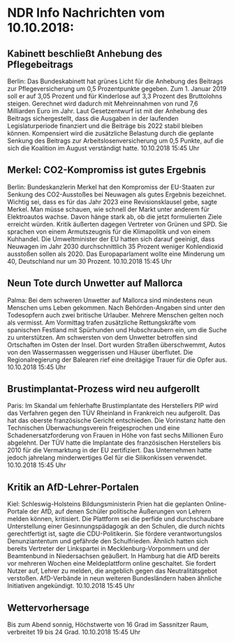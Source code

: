 # NDR Info Nachrichten vom 10.10.2018:


## Kabinett beschließt Anhebung des Pflegebeitrags
Berlin: Das Bundeskabinett hat grünes Licht für die Anhebung des Beitrags zur Pflegeversicherung um 0,5 Prozentpunkte gegeben. Zum 1. Januar 2019 soll er auf 3,05 Prozent und für Kinderlose auf 3,3 Prozent des Bruttolohns steigen. Gerechnet wird dadurch mit Mehreinnahmen von rund 7,6 Milliarden Euro im Jahr. Laut Gesetzentwurf ist mit der Anhebung des Beitrags sichergestellt, dass die Ausgaben in der laufenden Legislaturperiode finanziert und die Beiträge bis 2022 stabil bleiben können. Kompensiert wird die zusätzliche Belastung durch die geplante Senkung des Beitrags zur Arbeitslosenversicherung um 0,5 Punkte, auf die sich die Koalition im August verständigt hatte. 10.10.2018 15:45 Uhr 

## Merkel: CO2-Kompromiss ist gutes Ergebnis
Berlin:     Bundeskanzlerin Merkel hat den Kompromiss der EU-Staaten zur Senkung des CO2-Ausstoßes bei Neuwagen als gutes Ergebnis bezeichnet. Wichtig sei, dass es für das Jahr 2023 eine Revisionsklausel gebe, sagte Merkel. Man müsse schauen, wie schnell der Markt unter anderem für Elektroautos wachse. Davon hänge stark ab, ob die jetzt formulierten Ziele erreicht würden. Kritik äußerten dagegen Vertreter von Grünen und SPD. Sie sprachen von einem Armutszeugnis für die Klimapolitik und von einem Kuhhandel. Die Umweltminister der EU hatten sich darauf geeinigt, dass Neuwagen im Jahr 2030 durchschnittlich 35 Prozent weniger Kohlendioxid ausstoßen sollen als 2020. Das Europaparlament wollte eine Minderung um 40, Deutschland nur um 30 Prozent. 10.10.2018 15:45 Uhr 

## Neun Tote durch Unwetter auf Mallorca
Palma: Bei dem schweren Unwetter auf Mallorca sind mindestens neun Menschen ums Leben gekommen. Nach Behörden-Angaben sind unter den Todesopfern auch zwei britische Urlauber. Mehrere Menschen gelten noch als vermisst. Am Vormittag trafen zusätzliche Rettungskräfte vom spanischen Festland mit Spürhunden und Hubschraubern ein, um die Suche zu unterstützen. Am schwersten von dem Unwetter betroffen sind Ortschaften im Osten der Insel. Dort wurden Straßen überschwemmt, Autos von den Wassermassen weggerissen und Häuser überflutet. Die Regionalregierung der Balearen rief eine dreitägige Trauer für die Opfer aus. 10.10.2018 15:45 Uhr 

## Brustimplantat-Prozess wird neu aufgerollt
Paris: Im Skandal um fehlerhafte Brustimplantate des Herstellers PIP wird das Verfahren gegen den TÜV Rheinland in Frankreich neu aufgerollt. Das hat das oberste französische Gericht entschieden. Die Vorinstanz hatte den Technischen Überwachungsverein freigesprochen und eine Schadenersatzforderung von Frauen in Höhe von fast sechs Millionen Euro abgelehnt. Der TÜV hatte die Implantate des französischen Herstellers bis 2010 für die Vermarktung in der EU zertifiziert. Das Unternehmen hatte jedoch jahrelang minderwertiges Gel für die Silikonkissen verwendet. 10.10.2018 15:45 Uhr 

## Kritik an AfD-Lehrer-Portalen
Kiel:     Schleswig-Holsteins Bildungsministerin Prien hat die geplanten Online-Portale der AfD, auf denen Schüler politische Äußerungen von Lehrern melden können, kritisiert. Die Plattform sei die perfide und durchschaubare Unterstellung einer Gesinnungspädagogik an den Schulen, die durch nichts gerechtfertigt ist, sagte die CDU-Politikerin. Sie fördere verantwortungslos Denunziantentum und gefährde den Schulfrieden. Ähnlich hatten sich bereits Vertreter der Linkspartei in Mecklenburg-Vorpommern und der Beamtenbund in Niedersachsen geäußert. In Hamburg hat die AfD bereits vor mehreren Wochen eine Meldeplattform online geschaltet. Sie fordert Nutzer auf, Lehrer zu melden, die angeblich gegen das Neutralitätsgebot verstoßen. AfD-Verbände in neun weiteren Bundesländern haben ähnliche Initiativen angekündigt. 10.10.2018 15:45 Uhr 

## Wettervorhersage
Bis zum Abend sonnig, Höchstwerte von 16 Grad im Sassnitzer Raum, verbreitet 19 bis 24 Grad. 10.10.2018 15:45 Uhr 
